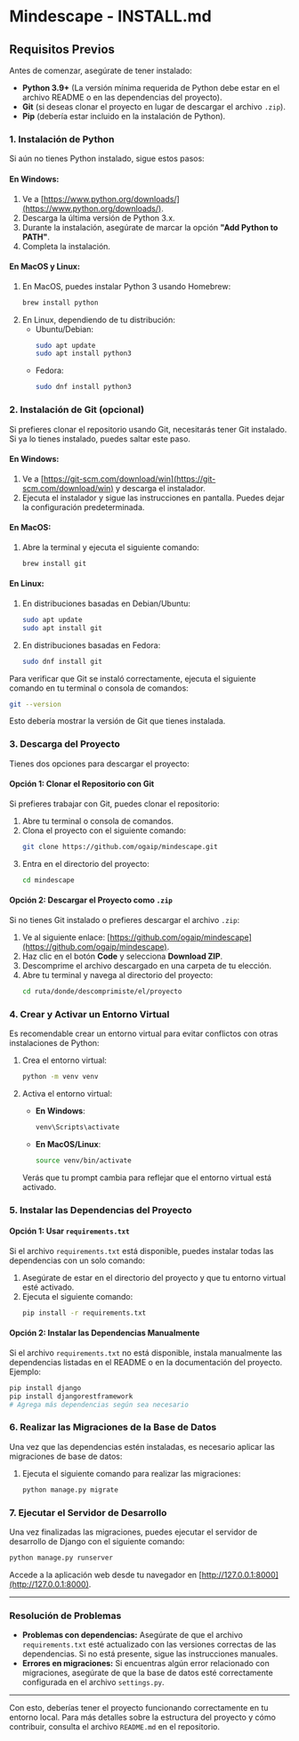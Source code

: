
# Mindescape - INSTALL.md

## Requisitos Previos

Antes de comenzar, asegúrate de tener instalado:

- **Python 3.9+** (La versión mínima requerida de Python debe estar en el archivo README o en las dependencias del proyecto).
- **Git** (si deseas clonar el proyecto en lugar de descargar el archivo `.zip`).
- **Pip** (debería estar incluido en la instalación de Python).

### 1. Instalación de Python

Si aún no tienes Python instalado, sigue estos pasos:

#### En Windows:
1. Ve a [https://www.python.org/downloads/](https://www.python.org/downloads/).
2. Descarga la última versión de Python 3.x.
3. Durante la instalación, asegúrate de marcar la opción **"Add Python to PATH"**.
4. Completa la instalación.

#### En MacOS y Linux:
1. En MacOS, puedes instalar Python 3 usando Homebrew:
   ```bash
   brew install python
   ```
2. En Linux, dependiendo de tu distribución:
   - Ubuntu/Debian:
     ```bash
     sudo apt update
     sudo apt install python3
     ```
   - Fedora:
     ```bash
     sudo dnf install python3
     ```

### 2. Instalación de Git (opcional)

Si prefieres clonar el repositorio usando Git, necesitarás tener Git instalado. Si ya lo tienes instalado, puedes saltar este paso.

#### En Windows:
1. Ve a [https://git-scm.com/download/win](https://git-scm.com/download/win) y descarga el instalador.
2. Ejecuta el instalador y sigue las instrucciones en pantalla. Puedes dejar la configuración predeterminada.

#### En MacOS:
1. Abre la terminal y ejecuta el siguiente comando:
   ```bash
   brew install git
   ```

#### En Linux:
1. En distribuciones basadas en Debian/Ubuntu:
   ```bash
   sudo apt update
   sudo apt install git
   ```
2. En distribuciones basadas en Fedora:
   ```bash
   sudo dnf install git
   ```

Para verificar que Git se instaló correctamente, ejecuta el siguiente comando en tu terminal o consola de comandos:

```bash
git --version
```

Esto debería mostrar la versión de Git que tienes instalada.

### 3. Descarga del Proyecto

Tienes dos opciones para descargar el proyecto:

#### Opción 1: Clonar el Repositorio con Git

Si prefieres trabajar con Git, puedes clonar el repositorio:

1. Abre tu terminal o consola de comandos.
2. Clona el proyecto con el siguiente comando:
   ```bash
   git clone https://github.com/ogaip/mindescape.git
   ```
3. Entra en el directorio del proyecto:
   ```bash
   cd mindescape
   ```

#### Opción 2: Descargar el Proyecto como `.zip`

Si no tienes Git instalado o prefieres descargar el archivo `.zip`:

1. Ve al siguiente enlace: [https://github.com/ogaip/mindescape](https://github.com/ogaip/mindescape).
2. Haz clic en el botón **Code** y selecciona **Download ZIP**.
3. Descomprime el archivo descargado en una carpeta de tu elección.
4. Abre tu terminal y navega al directorio del proyecto:
   ```bash
   cd ruta/donde/descomprimiste/el/proyecto
   ```

### 4. Crear y Activar un Entorno Virtual

Es recomendable crear un entorno virtual para evitar conflictos con otras instalaciones de Python:

1. Crea el entorno virtual:
   ```bash
   python -m venv venv
   ```
2. Activa el entorno virtual:

   - **En Windows**:
     ```bash
     venv\Scripts\activate
     ```
   - **En MacOS/Linux**:
     ```bash
     source venv/bin/activate
     ```

   Verás que tu prompt cambia para reflejar que el entorno virtual está activado.

### 5. Instalar las Dependencias del Proyecto

#### Opción 1: Usar `requirements.txt`

Si el archivo `requirements.txt` está disponible, puedes instalar todas las dependencias con un solo comando:

1. Asegúrate de estar en el directorio del proyecto y que tu entorno virtual esté activado.
2. Ejecuta el siguiente comando:
   ```bash
   pip install -r requirements.txt
   ```

#### Opción 2: Instalar las Dependencias Manualmente

Si el archivo `requirements.txt` no está disponible, instala manualmente las dependencias listadas en el README o en la documentación del proyecto. Ejemplo:

```bash
pip install django
pip install djangorestframework
# Agrega más dependencias según sea necesario
```

### 6. Realizar las Migraciones de la Base de Datos

Una vez que las dependencias estén instaladas, es necesario aplicar las migraciones de base de datos:

1. Ejecuta el siguiente comando para realizar las migraciones:
   ```bash
   python manage.py migrate
   ```

### 7. Ejecutar el Servidor de Desarrollo

Una vez finalizadas las migraciones, puedes ejecutar el servidor de desarrollo de Django con el siguiente comando:

```bash
python manage.py runserver
```

Accede a la aplicación web desde tu navegador en [http://127.0.0.1:8000](http://127.0.0.1:8000).

---

### Resolución de Problemas

- **Problemas con dependencias:** Asegúrate de que el archivo `requirements.txt` esté actualizado con las versiones correctas de las dependencias. Si no está presente, sigue las instrucciones manuales.
- **Errores en migraciones:** Si encuentras algún error relacionado con migraciones, asegúrate de que la base de datos esté correctamente configurada en el archivo `settings.py`.

---

Con esto, deberías tener el proyecto funcionando correctamente en tu entorno local. Para más detalles sobre la estructura del proyecto y cómo contribuir, consulta el archivo `README.md` en el repositorio.
